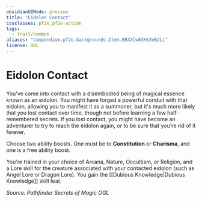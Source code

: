 ```yaml
---
obsidianUIMode: preview
title: "Eidolon Contact"
cssclasses: pf2e,pf2e-action
tags:
  - trait/common
aliases: "Compendium.pf2e.backgrounds.Item.BRXXlw03K6ZeB2Li"
license: OGL
---
```

# Eidolon Contact

### 






You've come into contact with a disembodied being of magical essence known as an eidolon. You might have forged a powerful conduit with that eidolon, allowing you to manifest it as a summoner, but it's much more likely that you lost contact over time, though not before learning a few half-remembered secrets. If you lost contact, you might have become an adventurer to try to reach the eidolon again, or to be sure that you're rid of it forever.

Choose two ability boosts. One must be to **Constitution** or **Charisma**, and one is a free ability boost.

You're trained in your choice of Arcana, Nature, Occultism, or Religion, and a Lore skill for the creature associated with your contacted eidolon (such as Angel Lore or Dragon Lore). You gain the [[Dubious Knowledge|Dubious Knowledge]] skill feat.

*Source: Pathfinder Secrets of Magic*
*OGL*